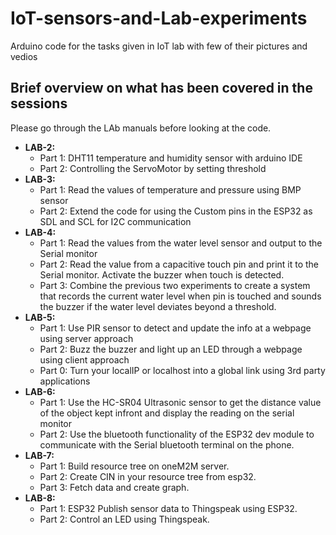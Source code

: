 # IoT-sensors-and-Lab-experiments
Arduino code for the tasks given in IoT lab with few of their pictures and vedios
## Brief overview on what has been covered in the sessions
Please go through the LAb manuals before looking at the code.
* **LAB-2:**
  - Part 1: DHT11 temperature and humidity sensor with arduino IDE
  - Part 2: Controlling the ServoMotor by setting threshold
* **LAB-3:**
  - Part 1: Read the values of temperature and pressure using BMP sensor
  - Part 2: Extend the code for using the Custom pins in the ESP32 as SDL and SCL for I2C communication
* **LAB-4:**
  - Part 1: Read the values from the water level sensor and output to the Serial monitor
  - Part 2: Read the value from a capacitive touch pin and print it to the Serial monitor. Activate the buzzer when touch is detected.
  - Part 3: Combine the previous two experiments to create a system that records the current water level when pin is touched and sounds the buzzer if the water level deviates beyond a threshold.
* **LAB-5:**
  - Part 1: Use PIR sensor to detect and update the info at a webpage using server approach
  - Part 2: Buzz the buzzer and light up an LED through a webpage using client approach
  - Part 0: Turn your localIP or localhost into a global link using 3rd party applications
* **LAB-6:**
  - Part 1: Use the HC-SR04 Ultrasonic sensor to get the distance value of the object kept infront and display the reading on the serial monitor
  - Part 2: Use the bluetooth functionality of the ESP32 dev module to communicate with the Serial bluetooth terminal on the phone.
* **LAB-7:**
  - Part 1: Build resource tree on oneM2M server.
  - Part 2: Create CIN in your resource tree from esp32.
  - Part 3: Fetch data and create graph.
* **LAB-8:**
  - Part 1: ESP32 Publish sensor data to Thingspeak using ESP32.
  - Part 2: Control an LED using Thingspeak.
  


